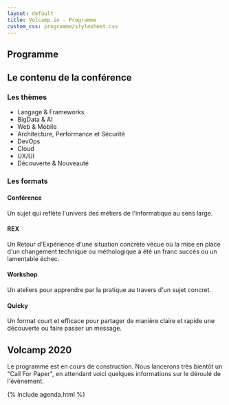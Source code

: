 ```yaml
---
layout: default
title: Volcamp.io - Programme
custom_css: programme/stylesheet.css
---
```


<section class="page-header" style="background-image:url(https://www.volcamp.io/asset/images/chainedespuys_header.jpg);">
    <div class="container">
        <div class="row justify-content-center">
            <div class="col-lg-8">
                <div class="content text-center">
                    <h1 class="mb-3 text-white text-capitalize letter-spacing">Programme</h1>
                    <div class="divider mx-auto mb-4 bg-white"></div>
                </div>
            </div>
        </div>
    </div>
</section>
<section class="section-speaker section">
    <div class="container">
        <div class="row section-heading">
            <div class="col-lg-8">
                <div class="heading">
                    <div class="pl-90">
                        <h2>Le contenu de la conférence</h2>
                    </div>
                </div>
            </div>
        </div>
        <div class="row">
            <div class="col-lg-6">
                <h3>Les thèmes</h3>
                <ul>
                    <li>Langage & Frameworks</li>
                    <li>BigData & AI</li>
                    <li>Web & Mobile</li>
                    <li>Architecture, Performance et Sécurité</li>
                    <li>DevOps</li>
                    <li>Cloud</li>
                    <li>UX/UI</li>
                    <li>Découverte & Nouveauté</li>
                </ul>
            </div>
            <div class="col-lg-6">
                <h3>Les formats</h3>
                <h4>Conférence</h4>
                <p>Un sujet qui reflète l'univers des métiers de l'informatique au sens large.</p>
                <h4>REX</h4>
                <p>Un Retour d'Expérience d'une situation concrète vécue où la mise en place d'un changement technique ou méthologique a été un franc succès ou un lamentable échec.</p>
                <h4>Workshop</h4>
                <p>Un ateliers pour apprendre par la pratique au travers d'un sujet concret.</p>
                <h4>Quicky</h4>
                <p>Un format court et efficace pour partager de manière claire et rapide une découverte ou faire passer un message.</p>
            </div>
        </div>
    </div>
</section>
<section class="section-speaker section">
    <div class="container">
        <div class="row section-heading">
            <div class="col-lg-8">
                <div class="heading">
                    <div class="pl-90">
                        <h2>Volcamp 2020</h2>
                    </div>
                </div>
            </div>
        </div>
        <div class="row">
            <div class="col-lg-12">
                <p>
                    Le programme est en cours de construction. Nous lancerons très bientôt un "Call For Paper", en attendant voici quelques informations sur le déroulé de l'évènement.
                </p>
            </div>
        </div>
    </div>
</section>
{% include agenda.html %}

